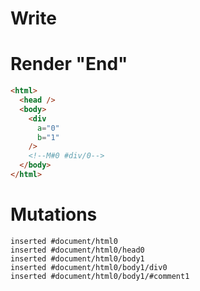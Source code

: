 # Write
  <div a=0 b=1></div><!M#0 #div/0>


# Render "End"
```html
<html>
  <head />
  <body>
    <div
      a="0"
      b="1"
    />
    <!--M#0 #div/0-->
  </body>
</html>
```

# Mutations
```
inserted #document/html0
inserted #document/html0/head0
inserted #document/html0/body1
inserted #document/html0/body1/div0
inserted #document/html0/body1/#comment1
```